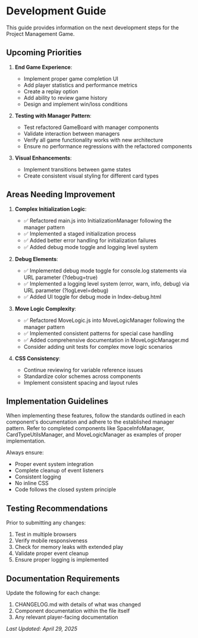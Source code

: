 # Development Guide

This guide provides information on the next development steps for the Project Management Game.

## Upcoming Priorities

1. **End Game Experience**:
   - Implement proper game completion UI
   - Add player statistics and performance metrics
   - Create a replay option
   - Add ability to review game history
   - Design and implement win/loss conditions

2. **Testing with Manager Pattern**:
   - Test refactored GameBoard with manager components
   - Validate interaction between managers
   - Verify all game functionality works with new architecture
   - Ensure no performance regressions with the refactored components

3. **Visual Enhancements**:
   - Implement transitions between game states
   - Create consistent visual styling for different card types

## Areas Needing Improvement

1. **Complex Initialization Logic**: 
   - ✅ Refactored main.js into InitializationManager following the manager pattern
   - ✅ Implemented a staged initialization process
   - ✅ Added better error handling for initialization failures
   - ✅ Added debug mode toggle and logging level system

2. **Debug Elements**: 
   - ✅ Implemented debug mode toggle for console.log statements via URL parameter (?debug=true)
   - ✅ Implemented a logging level system (error, warn, info, debug) via URL parameter (?logLevel=debug)
   - ✅ Added UI toggle for debug mode in Index-debug.html

3. **Move Logic Complexity**: 
   - ✅ Refactored MoveLogic.js into MoveLogicManager following the manager pattern
   - ✅ Implemented consistent patterns for special case handling
   - ✅ Added comprehensive documentation in MoveLogicManager.md
   - Consider adding unit tests for complex move logic scenarios

4. **CSS Consistency**: 
   - Continue reviewing for variable reference issues
   - Standardize color schemes across components
   - Implement consistent spacing and layout rules

## Implementation Guidelines

When implementing these features, follow the standards outlined in each component's documentation and adhere to the established manager pattern. Refer to completed components like SpaceInfoManager, CardTypeUtilsManager, and MoveLogicManager as examples of proper implementation.

Always ensure:
- Proper event system integration
- Complete cleanup of event listeners
- Consistent logging
- No inline CSS
- Code follows the closed system principle

## Testing Recommendations

Prior to submitting any changes:
1. Test in multiple browsers
2. Verify mobile responsiveness
3. Check for memory leaks with extended play
4. Validate proper event cleanup
5. Ensure proper logging is implemented

## Documentation Requirements

Update the following for each change:
1. CHANGELOG.md with details of what was changed
2. Component documentation within the file itself
3. Any relevant player-facing documentation

*Last Updated: April 29, 2025*
